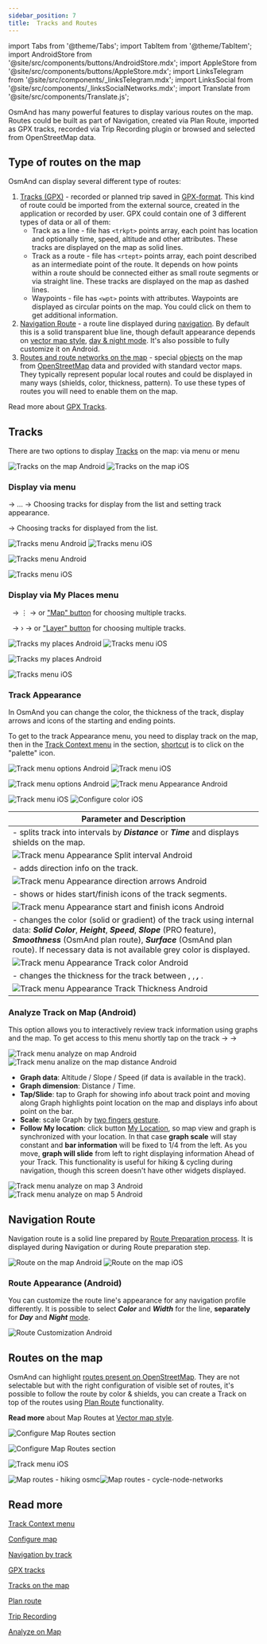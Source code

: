 ```yaml
---
sidebar_position: 7
title:  Tracks and Routes
---
```


import Tabs from '@theme/Tabs';
import TabItem from '@theme/TabItem';
import AndroidStore from '@site/src/components/buttons/AndroidStore.mdx';
import AppleStore from '@site/src/components/buttons/AppleStore.mdx';
import LinksTelegram from '@site/src/components/_linksTelegram.mdx';
import LinksSocial from '@site/src/components/_linksSocialNetworks.mdx';
import Translate from '@site/src/components/Translate.js';


OsmAnd has many powerful features to display various routes on the map. Routes could be built as part of Navigation, created via Plan Route, imported as GPX tracks, recorded via Trip Recording plugin or browsed and selected from OpenStreetMap data.

## Type of routes on the map

OsmAnd can display several different type of routes:

1.  [Tracks (GPX)](#tracks) - recorded or planned trip saved in [GPX-format](https://en.wikipedia.org/wiki/GPS_Exchange_Format). This kind of route could be imported from the external source, created in the application or recorded by user. GPX could contain one of 3 different types of data or all of them:
    - Track as a line - file has ```<trkpt>``` points array, each point has location and optionally time, speed, altitude and other attributes. These tracks are displayed on the map as solid lines.
    - Track as a route -  file has ```<rtept>``` points array, each point described as an intermediate point of the route. It depends on how points within a route should be connected either as small route segments or via straight line. These tracks are displayed on the map as dashed lines. 
    - Waypoints - file has ```<wpt>``` points with attributes. Waypoints are displayed as circular points on the map. You could click on them to get additional information.
2. [Navigation Route](#navigation-route) - a route line displayed during [navigation](../navigation/route-navigation.md). By default this is a solid transparent blue line, though default appearance depends on [vector map style](../map/vector-maps.md#default-map-styles), [day & night mode](../map/vector-maps.md#map-mode). It's also possible to fully customize it on Android.
3. [Routes and route networks on the map](#routes-on-the-map) - special [objects](../map/vector-maps.md#routes) on the map from [OpenStreetMap](https://wiki.openstreetmap.org/wiki/Relation:route) data and provided with standard vector maps. They typically represent popular local routes and could be displayed in many ways (shields, color, thickness, pattern). To use these types of routes you will need to enable them on the map.

Read more about [GPX Tracks](../personal/tracks.md#track).

## Tracks 

There are two options to display [Tracks](../personal/tracks.md) on the map: via [<Translate android="true" ids="configure_map"/>](../map/tracks-on-map.md#display-via-configure-map-menu) menu or [<Translate android="true" ids="shared_string_my_places"/>](../map/tracks-on-map.md#display-via-my-places-menu) menu

![Tracks on the map Android](@site/static/img/map/tracks_layer_android.png) ![Tracks on the map iOS](@site/static/img/map/tracks_layer_ios.png) 

### Display via <Translate ios="true" ids="configure_map"/> menu

<Translate android="true" ids="android_button_seq"/> <Translate android="true" ids="shared_string_menu,configure_map,show_gpx"/> → &#8230; → Choosing tracks for display from the list and setting track appearance.

<p> </p>

<Translate ios="true" ids="ios_button_seq"/> <Translate ios="true" ids="menu,configure_map,tracks"/> → Choosing tracks for displayed from the list.

<Tabs groupId="operating-systems">

<TabItem value="def" label="Default" default>

![Tracks menu Android](@site/static/img/map/tracks_menu_android.png) ![Tracks menu iOS](@site/static/img/map/tracks_menu_ios.png)  

</TabItem>

<TabItem value="android" label="Android">

![Tracks menu Android](@site/static/img/map/tracks_menu_android.png) 

</TabItem>

<TabItem value="ios" label="iOS">

![Tracks menu iOS](@site/static/img/map/tracks_menu_ios.png) 

</TabItem>

</Tabs>

### Display via My Places menu

&nbsp;<Translate android="true" ids="android_button_seq"/> <Translate android="true" ids="shared_string_menu,shared_string_my_places,shared_string_gpx_files"/> → &#8942; → <Translate android="true" ids="shared_string_show_on_map"/> or ["Map" button](../personal/tracks.md#my-places-android) for choosing multiple tracks.

<p> </p>

&nbsp;<Translate ios="true" ids="ios_button_seq"/> <Translate ios="true" ids="menu,menu_my_places,tracks"/> → &#8250; → <Translate ios="true" ids="map_settings_show"/> or ["Layer" button](../personal/tracks.md#my-places-ios) for choosing multiple tracks.

<Tabs groupId="operating-systems">

<TabItem value="def" label="Default" default>

![Tracks my places Android](@site/static/img/map/tracks_myplaces_android.png) ![Tracks menu iOS](@site/static/img/map/tracks_myplaces_ios.png)

</TabItem>

<TabItem value="android" label="Android">

![Tracks my places Android](@site/static/img/map/tracks_myplaces_android.png)

</TabItem>

<TabItem value="ios" label="iOS">

![Tracks menu iOS](@site/static/img/map/tracks_myplaces_ios.png)

</TabItem>

</Tabs>

### Track Appearance

In OsmAnd you can change the color, the thickness of the track, display arrows and icons of the starting and ending points.

To get to the track Appearance menu, you need to display track on the map, then in the [Track Context menu](../map/track-context-menu#overview) in the <Translate android="true" ids="shared_string_overview"/> section, [shortcut](../map/map-context-menu.md#select-route-short-tap-for-android) is to click on the "palette" icon. 

 <Tabs groupId="operating-systems">

<TabItem value="def" label="Default" default>

![Track menu options Android](@site/static/img/map/eye_button_android.png) ![Track menu iOS](@site/static/img/map/eye_button_ios.png)

</TabItem>

<TabItem value="android" label="Android">

![Track menu options Android](@site/static/img/map/eye_button_android.png) ![Track menu Appearance Android](@site/static/img/map/track_appearance_menu_android.png) 

</TabItem>

<TabItem value="ios" label="iOS">

![Track menu iOS](@site/static/img/map/eye_button_ios.png) ![Configure color iOS](@site/static/img/map/track_appearance_menu_ios.png) 

</TabItem>

</Tabs>

|**Parameter and Description**|   
|------------|
|**<Translate android="true" ids="gpx_split_interval"/>** - splits track into intervals by **_Distance_** or **_Time_** and displays shields on the map.|
|![Track menu Appearance Split interval Android](@site/static/img/map/track_appearance_menu_split_interval_android.png)| 
|**<Translate android="true" ids="gpx_direction_arrows"/>** - adds direction info on the track.|
|![Track menu Appearance direction arrows Android](@site/static/img/map/track_appearance_menu_direction_arrows_android.png)|  
|**<Translate android="true" ids="track_show_start_finish_icons"/>** - shows or hides start/finish icons of the track segments.|
|![Track menu Appearance start and finish icons Android](@site/static/img/map/track_appearance_menu_sf_icons_android.png)|  
|**<Translate android="true" ids="shared_string_color"/>** -  changes the color (solid or gradient) of the track using internal data: **_Solid Color_**, **_Height_**, **_Speed_**, **_Slope_** (PRO feature), **_Smoothness_** (OsmAnd plan route), **_Surface_** (OsmAnd plan route). If necessary data is not available grey color is displayed. |
|![Track menu Appearance Track color Android](@site/static/img/map/track_appearance_menu_track_color_android.png)|
|**<Translate android="true" ids="select_track_width"/>** - changes the thickness for the track between **_<Translate android="true" ids="rendering_value_thin_name"/>_**, **_<Translate android="true" ids="rendering_value_medium_name"/>_**, **_<Translate android="true" ids="rendering_value_bold_name"/>, <Translate android="true" ids="shared_string_custom"/>_**.|
|![Track menu Appearance Track Thickness Android](@site/static/img/map/track_appearance_menu_track_thickness_android.png)|

### Analyze Track on Map (Android)

This option allows you to interactively review track information using graphs and the map. To get access to this menu shortly tap on the track → [<Translate android="true" ids="shared_string_options"/>](../map/track-context-menu.md#options) → <Translate android="true" ids="analyze_on_map"/>

![Track menu analyze on map Android](@site/static/img/personal/tracks/track_analyze_on_map_android.png) ![Track menu analize on the map distance Android](@site/static/img/personal/tracks/track_analyze_on_map_distance_android.png) 

- **Graph data**: Altitude / Slope / Speed (if data is available in the track).
- **Graph dimension**: Distance / Time.
- **Tap/Slide**: tap to Graph for showing info about track point and moving along Graph highlights point location on the map and displays info about point on the bar.
- **Scale**: scale Graph by [two fingers gesture](../map/interact-with-map.md#gestures). 
- **Follow My location**: click button [My Location](../map/interact-with-map.md#my-location--zoom), so map view and graph is synchronized with your location. In that case **graph scale** will stay constant and **bar information** will be fixed to 1/4 from the left. As you move, **graph will slide** from left to right displaying information Ahead of your Track. This functionality is useful for hiking & cycling during navigation, though this screen doesn't have other widgets displayed.


![Track menu analyze on map 3 Android](@site/static/img/personal/tracks/track_analyze_on_map_3_android.png) ![Track menu analyze on map 5 Android](@site/static/img/personal/tracks/track_analyze_on_map_5_android.png)


<!-- 
![Track menu analyze on map 3 Android](@site/static/img/personal/tracks/track_analyze_on_map_3_android.png) ![Track menu analyze on map 4 Android](@site/static/img/personal/tracks/track_analyze_on_map_4_android.png)
![Track menu analyze on map 1 Android](@site/static/img/personal/tracks/track_analyze_on_map_1_android.png) ![Track menu analyze on map 1.1 Android](@site/static/img/personal/tracks/track_analyze_on_map_1.1_android.png)
![Track menu analyze on map 2 Android](@site/static/img/personal/tracks/track_analyze_on_map_2_android.png) ![Track menu analyze on map 2.1 Android](@site/static/img/personal/tracks/track_analyze_on_map_2.1_android.png)
![Track menu analyze on map 5 Android](@site/static/img/personal/tracks/track_analyze_on_map_5_android.png)
-->

## Navigation Route

Navigation route is a solid line prepared by [Route Preparation process](../navigation/route-navigation.md). It is displayed during Navigation or during Route preparation step.

 ![Route on the map Android](@site/static/img/map/route_layer_android.png) ![Route on the map iOS](@site/static/img/map/route_layer_ios.png)

### Route Appearance (Android)

You can customize the route line's appearance for any navigation profile differently. It is possible to select **_Color_** and **_Width_** for the line, **separately** for **_Day_** and **_Night_** [mode](../map/vector-maps.md#map-mode).

<Translate android="true" ids="shared_string_menu,configure_profile,routing_settings_2,customize_route_line"/>

<p> </p>

![Route Customization Android](@site/static/img/map/route_custom_android.png)

## Routes on the map

 

OsmAnd can highlight [routes present on OpenStreetMap](https://wiki.openstreetmap.org/wiki/Relation:route). They are not selectable but with the right configuration of visible set of routes, it's possible to follow the route by color & shields, you can create a Track on top of the routes using [Plan Route](../plan-route/create-route.md) functionality.


<Translate android="true" ids="android_button_seq"/> <Translate android="true" ids="shared_string_menu,configure_map,map_widget_map_rendering,rendering_category_routes"/>

<p> </p>

<Translate ios="true" ids="ios_button_seq"/> <Translate ios="true" ids="menu,configure_map,map_settings_style,rendering_category_routes"/>

<p> </p>

**Read more** about Map Routes at [Vector map style](../map/vector-maps.md#routes).

 <Tabs groupId="operating-systems">

<TabItem value="def" label="Default" default>

![Configure Map Routes section](@site/static/img/map/configure_map_routes_android.png) 

</TabItem>

<TabItem value="android" label="Android">

![Configure Map Routes section](@site/static/img/map/configure_map_routes_android.png) 

</TabItem>

<TabItem value="ios" label="iOS">

![Track menu iOS](@site/static/img/map/configure_map_routes_ios.png) 

</TabItem>

</Tabs>


![Map routes - hiking osmc](@site/static/img/map/map-routes-hiking-osmc.png)![Map routes - cycle-node-networks](@site/static/img/map/map-routes-cycle-node-networks.png)


## Read more



[Track Context menu](../map/track-context-menu.md)

[Configure map](../map/configure-map-menu.md)

[Navigation by track](../navigation/gpx-navigation.md)

[GPX tracks](../personal/tracks.md)

[Tracks on the map](../map/tracks-on-map.md)

[Plan route](../plan-route.md)

[Trip Recording](../plugins/trip-recording.md)

[Analyze on Map](../map/tracks-on-map.md)

